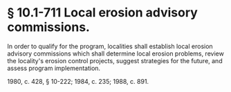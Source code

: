 # § 10.1-711 Local erosion advisory commissions.

<p>In order to qualify for the program, localities shall establish local erosion advisory commissions which shall determine local erosion problems, review the locality's erosion control projects, suggest strategies for the future, and assess program implementation.</p><p>1980, c. 428, § 10-222; 1984, c. 235; 1988, c. 891.</p>